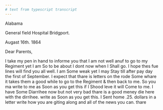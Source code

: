 ```yaml
---
# text from typescript transcript
---
```

Alabama

General field Hospital Bridgport.

Augast 16th. 1864

Dear Parents,

I take my pen in hand to informe you that I am not well anuf to go to my Regiment yet  I am So to be about I dont now when I Shall go. I hope thes fue lines will find you all well. I am Some weak yet I may Stay till after pay day the first of September. I expect that thare is letters on the rode Some whare  it takes them a good while to go to the Regiment & then back to me. So you ma write to me as Soon as you get this  if I Shood leve it will Come to me. I have Some Diarrihee now but not very bad thare is a good meney die here with the dirrihee. write as Soon as you get this. I Sent home .25. dollars in a letter  write how you are giting along and all of the news you can. thare